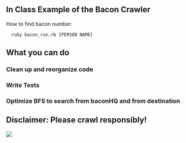 
## In Class Example of the Bacon Crawler

How to find bacon number:

```
  ruby bacon_run.rb [PERSON NAME]
```

## What you can do

### Clean up and reorganize code
### Write Tests
### Optimize BFS to search from baconHQ and from destination

## Disclaimer: Please crawl responsibly!

![](https://i.gyazo.com/46c886c8bd1b79a2117cb8924405dc4d.png)
